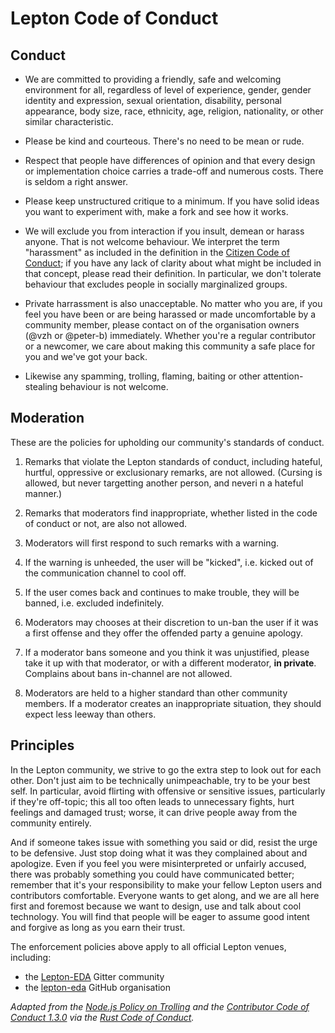 # Lepton Code of Conduct

## Conduct

* We are committed to providing a friendly, safe and welcoming
  environment for all, regardless of level of experience, gender,
  gender identity and expression, sexual orientation, disability,
  personal appearance, body size, race, ethnicity, age, religion,
  nationality, or other similar characteristic.

* Please be kind and courteous.  There's no need to be mean or rude.

* Respect that people have differences of opinion and that every
  design or implementation choice carries a trade-off and numerous
  costs.  There is seldom a right answer.

* Please keep unstructured critique to a minimum.  If you have solid
  ideas you want to experiment with, make a fork and see how it works.

* We will exclude you from interaction if you insult, demean or harass
  anyone.  That is not welcome behaviour.  We interpret the term
  "harassment" as included in the definition in the [Citizen Code of
  Conduct](http://citizencodeofconduct.org/); if you have any lack of
  clarity about what might be included in that concept, please read
  their definition.  In particular, we don't tolerate behaviour that
  excludes people in socially marginalized groups.

* Private harrassment is also unacceptable.  No matter who you are, if
  you feel you have been or are being harassed or made uncomfortable
  by a community member, please contact on of the organisation owners
  (@vzh or @peter-b) immediately.  Whether you're a regular
  contributor or a newcomer, we care about making this community a
  safe place for you and we've got your back.

* Likewise any spamming, trolling, flaming, baiting or other
  attention-stealing behaviour is not welcome.

## Moderation

These are the policies for upholding our community's standards of
conduct.

1. Remarks that violate the Lepton standards of conduct, including
hateful, hurtful, oppressive or exclusionary remarks, are not allowed.
(Cursing is allowed, but never targetting another person, and neveri n
a hateful manner.)

2. Remarks that moderators find inappropriate, whether listed in the
code of conduct or not, are also not allowed.

3. Moderators will first respond to such remarks with a warning.

4. If the warning is unheeded, the user will be "kicked", i.e. kicked
out of the communication channel to cool off.

5. If the user comes back and continues to make trouble, they will be
banned, i.e. excluded indefinitely.

6. Moderators may chooses at their discretion to un-ban the user if it
was a first offense and they offer the offended party a genuine
apology.

7. If a moderator bans someone and you think it was unjustified,
please take it up with that moderator, or with a different moderator,
**in private**.  Complains about bans in-channel are not allowed.

8. Moderators are held to a higher standard than other community
members.  If a moderator creates an inappropriate situation, they
should expect less leeway than others.

## Principles

In the Lepton community, we strive to go the extra step to look out
for each other.  Don't just aim to be technically unimpeachable, try
to be your best self.  In particular, avoid flirting with offensive or
sensitive issues, particularly if they're off-topic; this all too
often leads to unnecessary fights, hurt feelings and damaged trust;
worse, it can drive people away from the community entirely.

And if someone takes issue with something you said or did, resist the
urge to be defensive.  Just stop doing what it was they complained
about and apologize.  Even if you feel you were misinterpreted or
unfairly accused, there was probably something you could have
communicated better; remember that it's your responsibility to make
your fellow Lepton users and contributors comfortable.  Everyone wants
to get along, and we are all here first and foremost because we want
to design, use and talk about cool technology.  You will find that
people will be eager to assume good intent and forgive as long as you
earn their trust.

The enforcement policies above apply to all official Lepton venues,
including:

* the [Lepton-EDA](https://gitter.im/Lepton-EDA) Gitter community
* the [lepton-eda](https://github.com/lepton-eda) GitHub organisation

*Adapted from the
[Node.js Policy on Trolling](http://blog.izs.me/post/30036893703/policy-on-trolling)
and the
[Contributor Code of Conduct 1.3.0](http://contributor-covenant.org/version/1/3/0/)
via the
[Rust Code of Conduct](https://www.rust-lang.org/en-US/conduct.html).*
